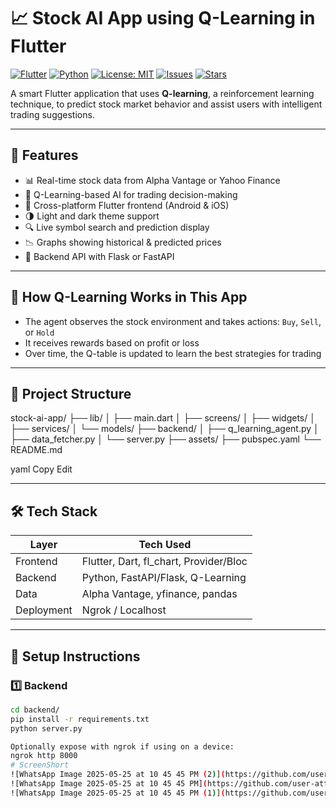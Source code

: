 # 📈 Stock AI App using Q-Learning in Flutter

[![Flutter](https://img.shields.io/badge/Flutter-3.0-blue?logo=flutter)](https://flutter.dev)
[![Python](https://img.shields.io/badge/Python-3.8+-yellow?logo=python)](https://www.python.org/)
[![License: MIT](https://img.shields.io/badge/License-MIT-green.svg)](LICENSE)
[![Issues](https://img.shields.io/github/issues/yourusername/stock-ai-app)](https://github.com/yourusername/stock-ai-app/issues)
[![Stars](https://img.shields.io/github/stars/yourusername/stock-ai-app?style=social)](https://github.com/yourusername/stock-ai-app/stargazers)

A smart Flutter application that uses **Q-learning**, a reinforcement learning technique, to predict stock market behavior and assist users with intelligent trading suggestions.

---

## 🚀 Features

- 📊 Real-time stock data from Alpha Vantage or Yahoo Finance
- 🤖 Q-Learning-based AI for trading decision-making
- 📱 Cross-platform Flutter frontend (Android & iOS)
- 🌗 Light and dark theme support
- 🔍 Live symbol search and prediction display
- 📉 Graphs showing historical & predicted prices
- 🔁 Backend API with Flask or FastAPI

---

## 🧠 How Q-Learning Works in This App

- The agent observes the stock environment and takes actions: `Buy`, `Sell`, or `Hold`
- It receives rewards based on profit or loss
- Over time, the Q-table is updated to learn the best strategies for trading

---

## 📁 Project Structure

stock-ai-app/
├── lib/
│ ├── main.dart
│ ├── screens/
│ ├── widgets/
│ ├── services/
│ └── models/
├── backend/
│ ├── q_learning_agent.py
│ ├── data_fetcher.py
│ └── server.py
├── assets/
├── pubspec.yaml
└── README.md

yaml
Copy
Edit

---

## 🛠 Tech Stack

| Layer      | Tech Used                              |
|------------|----------------------------------------|
| Frontend   | Flutter, Dart, fl_chart, Provider/Bloc |
| Backend    | Python, FastAPI/Flask, Q-Learning      |
| Data       | Alpha Vantage, yfinance, pandas        |
| Deployment | Ngrok / Localhost                      |

---

## 🔧 Setup Instructions

### 1️⃣ Backend

```bash
cd backend/
pip install -r requirements.txt
python server.py

Optionally expose with ngrok if using on a device:
ngrok http 8000
# ScreenShort
![WhatsApp Image 2025-05-25 at 10 45 45 PM (2)](https://github.com/user-attachments/assets/0c06237f-7832-4778-aad7-2a7264a1d355)
![WhatsApp Image 2025-05-25 at 10 45 45 PM](https://github.com/user-attachments/assets/e3f19a98-0578-4080-b3bb-3b27456de37a)
![WhatsApp Image 2025-05-25 at 10 45 45 PM (1)](https://github.com/user-attachments/assets/923fc8e8-8c7f-4d02-a8c5-ea49c80594d0)
